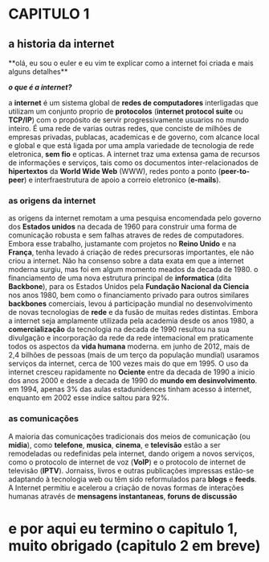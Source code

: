 <h1>CAPITULO 1</H1>
<h2>a historia da internet</h2>
**olá, eu sou o euler e eu vim te explicar como a internet foi criada e mais alguns detalhes**

***o que é a internet?***

a **internet** é um sistema global de **redes de computadores** interligadas que utilizam um conjunto proprio de **protocolos** (**internet protocol suite** ou **TCP/IP**) com o propósito de servir progressivamente usuarios no mundo inteiro. É uma rede de varias outras redes, que conciste de milhões de empresas privadas, publacas, academicas e de governo, com alcance local e global e que está ligada por uma ampla variedade de tecnologia de rede eletronica, **sem fio**  e opticas. A internet traz uma extensa gama de recursos de informações e serviços, tais como os documentos inter-relacionados de **hipertextos** da **World Wide Web** (WWW), redes ponto a ponto (**peer-to-peer**) e interfraestrutura de apoio a correio eletronico (**e-mails**).

<h3>as origens da internet</h3>

as origens da internet remotam a uma pesquisa encomendada pelo governo dos <b>Estados unidos</b> na decada de 1960 para construir uma forma de comunicação robusta e sem falhas atraves de redes de computadores. Embora esse trabalho, justamante com projetos no <b> Reino Unido</b> e na <b>França</b>, tenha levado á criação de redes precursoras importantes, ele não criou a internet. Não ha consenso sobre a data exata em que a internet moderna surgiu, mas foi em algum momento meados da decada de 1980. o financiamento de uma nova estrutura principal de <b>informatica</b> (dita <b>Backbone</b>), para os Estados Unidos pela <b>Fundação Nacional da Ciencia</b> nos anos 1980, bem como o financiamento privado para outros similares <b>backbones</b> comerciais, levou á participação mundial no desenvolvimento de novas tecnologias de <b>rede</b> e da fusão de muitas redes distintas. Embora a internet seja amplamente utilizada pela academia desde os anos 1980, a <b>comercialização</b> da tecnologia na decada de 1990 resultou na sua divulgação e incorporação da rede da rede intemacional em praticamente todos os aspectos da <b>vida humana</b> moderna. em junho de 2012, mais de 2,4 bilhões de pessoas (mais de um terço da população mundial) usaramos serviços da internet, cerca de 100 vezes mais do que em 1995. O uso da internet cresceu rapidamente no <b>Ociente</b> entre da decada de 1990 a inicio dos anos 2000 e desde a decada de 1990 do <b>mundo em desinvolvimento</b>. em 1994, apenas 3% das aulas estadunidences tinham acesso á internet, enquanto em 2002 esse indice saltou para 92%.

<h3>as comunicações</h3>

A maioria das comunicações tradicionais dos meios de comunicação (ou <b>midia</b>), como <b>telefone</b>, <b>musica</b>, <b>cinema</b>, e <b>televisão</b> estão a ser remodeladas ou redefinidas pela internet, dando origem a novos serviços, como o protocolo de internet de voz (<b>VoIP</b>) e o protocolo de internet de televisão (<b>IPTV</b>). Jornaiss, livros e outras publicações impressas estão-se adaptando à tecnologia web ou têm sido reformulados para <b>blogs</b> e <b>feeds</b>. A Internet permitiu e acelerou a criação de novas formas de interações humanas através de <b>mensagens instantaneas</b>, <b>foruns de discussão</b>

<h1> e por aqui eu termino o capitulo 1, muito obrigado (capitulo 2 em breve)